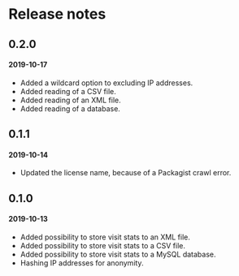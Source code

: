 # Release notes

## 0.2.0
#### 2019-10-17

* Added a wildcard option to excluding IP addresses.
* Added reading of a CSV file.
* Added reading of an XML file.
* Added reading of a database.

## 0.1.1
#### 2019-10-14

* Updated the license name, because of a Packagist crawl error.

## 0.1.0
#### 2019-10-13

* Added possibility to store visit stats to an XML file.
* Added possibility to store visit stats to a CSV file.
* Added possibility to store visit stats to a MySQL database.
* Hashing IP addresses for anonymity.
